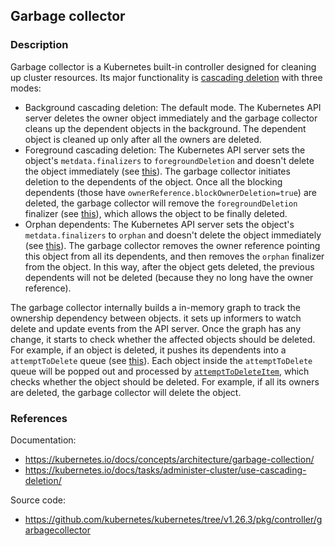 ## Garbage collector

### Description

Garbage collector is a Kubernetes built-in controller designed for cleaning up cluster resources. Its major functionality is [cascading deletion](https://kubernetes.io/docs/concepts/architecture/garbage-collection/#cascading-deletion) with three modes:
- Background cascading deletion: The default mode. The Kubernetes API server deletes the owner object immediately and the garbage collector cleans up the dependent objects in the background. The dependent object is cleaned up only after all the owners are deleted.
- Foreground cascading deletion: The Kubernetes API server sets the object's `metdata.finalizers` to `foregroundDeletion` and doesn't delete the object immediately (see [this](https://github.com/kubernetes/kubernetes/blob/v1.26.3/staging/src/k8s.io/apiserver/pkg/registry/generic/registry/store.go#L869)). The garbage collector initiates deletion to the dependents of the object. Once all the blocking dependents (those have `ownerReference.blockOwnerDeletion=true`) are deleted, the garbage collector will remove the `foregroundDeletion` finalizer (see [this](https://github.com/kubernetes/kubernetes/blob/v1.26.3/pkg/controller/garbagecollector/garbagecollector.go#L534)), which allows the object to be finally deleted.
- Orphan dependents: The Kubernetes API server sets the object's `metdata.finalizers` to `orphan` and doesn't delete the object immediately (see [this](https://github.com/kubernetes/kubernetes/blob/v1.26.3/staging/src/k8s.io/apiserver/pkg/registry/generic/registry/store.go#L869)). The garbage collector removes the owner reference pointing this object from all its dependents, and then removes the `orphan` finalizer from the object. In this way, after the object gets deleted, the previous dependents will not be deleted (because they no long have the owner reference).

The garbage collector internally builds a in-memory graph to track the ownership dependency between objects. it sets up informers to watch delete and update events from the API server. Once the graph has any change, it starts to check whether the affected objects should be deleted. For example, if an object is deleted, it pushes its dependents into a `attemptToDelete` queue (see [this](https://github.com/kubernetes/kubernetes/blob/v1.26.3/pkg/controller/garbagecollector/graph_builder.go#L771)). Each object inside the `attemptToDelete` queue will be popped out and processed by [`attemptToDeleteItem`](https://github.com/kubernetes/kubernetes/blob/v1.26.3/pkg/controller/garbagecollector/garbagecollector.go#L500), which checks whether the object should be deleted. For example, if all its owners are deleted, the garbage collector will delete the object.

### References
Documentation:
- https://kubernetes.io/docs/concepts/architecture/garbage-collection/
- https://kubernetes.io/docs/tasks/administer-cluster/use-cascading-deletion/

Source code:
- https://github.com/kubernetes/kubernetes/tree/v1.26.3/pkg/controller/garbagecollector
